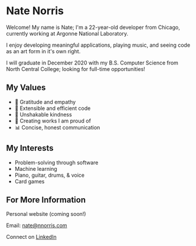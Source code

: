 # Nate Norris

Welcome! My name is Nate; I'm a 22-year-old developer from Chicago, currently working at Argonne National Laboratory.

I enjoy developing meaningful applications, playing music, and seeing code as an art form in it's own right.

I will graduate in December 2020 with my B.S. Computer Science from North Central College; looking for full-time opportunities!

## My Values
* :pray: Gratitude and empathy
* :mag_right: Extensible and efficient code
* :blue_heart: Unshakable kindness
* :raised_hands: Creating works I am proud of
* :bar_chart: Concise, honest communication

## My Interests
* Problem-solving through software
* Machine learning
* Piano, guitar, drums, & voice
* Card games

## For More Information

Personal website (coming soon!)

Email: nate@nnorris.com

Connect on [LinkedIn](https://www.linkedin.com/in/nate-w-norris/)
